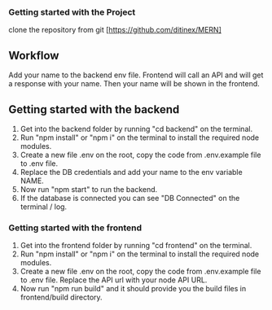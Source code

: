 ### Getting started with the Project

clone the repository from git [https://github.com/ditinex/MERN]

## Workflow

Add your name to the backend env file. Frontend will call an API and will get a response with your name. Then your name will be shown in the frontend.

## Getting started with the backend

1. Get into the backend folder by running "cd backend" on the terminal.
2. Run "npm install" or "npm i" on the terminal to install the required node modules.
3. Create a new file .env on the root, copy the code from .env.example file to .env file.
4. Replace the DB credentials and add your name to the env variable NAME.
5. Now run "npm start" to run the backend.
6. If the database is connected you can see "DB Connected" on the terminal / log.

### Getting started with the frontend

1. Get into the frontend folder by running "cd frontend" on the terminal.
2. Run "npm install" or "npm i" on the terminal to install the required node modules.
3. Create a new file .env on the root, copy the code from .env.example file to .env file. Replace the API url with your node API URL.
4. Now run "npm run build" and it should provide you the build files in frontend/build directory.
